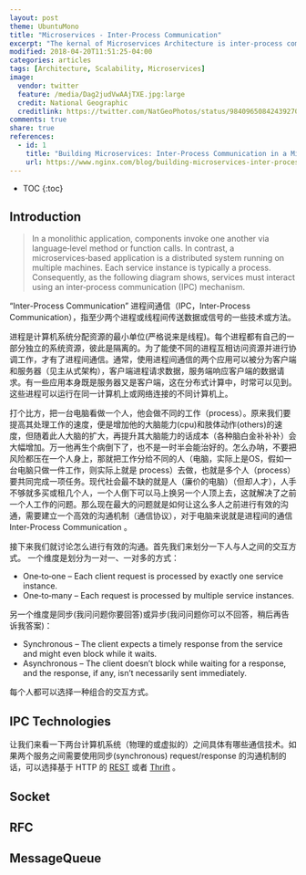 ```yaml
---
layout: post
theme: UbuntuMono
title: "Microservices - Inter-Process Communication"
excerpt: "The kernal of Microservices Architecture is inter-process communication"
modified: 2018-04-20T11:51:25-04:00
categories: articles
tags: [Architecture, Scalability, Microservices]
image:
  vendor: twitter
  feature: /media/Dag2judVwAAjTXE.jpg:large
  credit: National Geographic
  creditlink: https://twitter.com/NatGeoPhotos/status/984096508424392708
comments: true
share: true
references:
  - id: 1
    title: "Building Microservices: Inter-Process Communication in a Microservices Architecture"
    url: https://www.nginx.com/blog/building-microservices-inter-process-communication/
---
```


* TOC
{:toc}


## Introduction

> In a monolithic application, components invoke one another via language‑level method or function calls. In contrast, a microservices‑based application is a distributed system running on multiple machines. Each service instance is typically a process. Consequently, as the following diagram shows, services must interact using an inter‑process communication (IPC) mechanism.


“Inter-Process Communication” 进程间通信（IPC，Inter-Process Communication），指至少两个进程或线程间传送数据或信号的一些技术或方法。

进程是计算机系统分配资源的最小单位(严格说来是线程)。每个进程都有自己的一部分独立的系统资源，彼此是隔离的。为了能使不同的进程互相访问资源并进行协调工作，才有了进程间通信。通常，使用进程间通信的两个应用可以被分为客户端和服务器（见主从式架构），客户端进程请求数据，服务端响应客户端的数据请求。有一些应用本身既是服务器又是客户端，这在分布式计算中，时常可以见到。这些进程可以运行在同一计算机上或网络连接的不同计算机上。

打个比方，把一台电脑看做一个人，他会做不同的工作（process）。原来我们要提高其处理工作的速度，便是增加他的大脑能力(cpu)和肢体动作(others)的速度，但随着此人大脑的扩大，再提升其大脑能力的话成本（各种脑白金补补补）会大幅增加。万一他再生个病倒下了，也不是一时半会能治好的。怎么办呐，不要把风险都压在一个人身上，那就把工作分给不同的人（电脑，实际上是OS，假如一台电脑只做一件工作，则实际上就是 process）去做，也就是多个人（process）要共同完成一项任务。现代社会最不缺的就是人（廉价的电脑）（但却人才），人手不够就多买或租几个人，一个人倒下可以马上换另一个人顶上去，这就解决了之前一个人工作的问题。那么现在最大的问题就是如何让这么多人之前进行有效的沟通，需要建立一个高效的沟通机制（通信协议），对于电脑来说就是进程间的通信 Inter-Process Communication 。

接下来我们就讨论怎么进行有效的沟通。首先我们来划分一下人与人之间的交互方式。
一个维度是划分为一对一、一对多的方式：

* One‑to‑one  – Each client request is processed by exactly one service instance.
* One‑to‑many – Each request is processed by multiple service instances.

另一个维度是同步(我问问题你要回答)或异步(我问问题你可以不回答，稍后再告诉我答案)：

* Synchronous  – The client expects a timely response from the service and might even block while it waits.
* Asynchronous – The client doesn’t block while waiting for a response, and the response, if any, isn’t necessarily sent immediately.

每个人都可以选择一种组合的交互方式。

## IPC Technologies
让我们来看一下两台计算机系统（物理的或虚拟的）之间具体有哪些通信技术。如果两个服务之间需要使用同步(synchronous) request/response 的沟通机制的话，可以选择基于 HTTP 的 [REST][restfulapi] 或者 [Thrift][thrift] 。



## Socket
## RFC
## MessageQueue


[restfulapi]:https://restfulapi.net/
[thrift]:https://thrift.apache.org/
